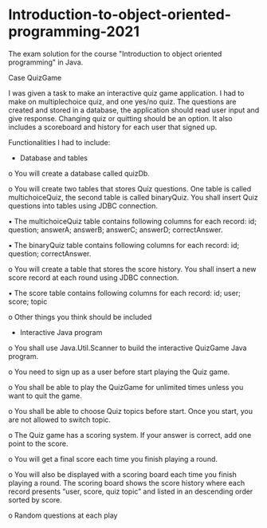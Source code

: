# Introduction-to-object-oriented-programming-2021
The exam solution for the course "Introduction to object oriented programming" in Java.

Case QuizGame

I was given a task to make an interactive quiz game application. I had to make on multiplechoice quiz, and one yes/no quiz.
The questions are created and stored in a database, the application should read user input and give response. 
Changing quiz or quitting should be an option. It also includes a scoreboard and history for each user that signed up.

Functionalities I had to include:

- Database and tables

o You will create a database called quizDb.

o You will create two tables that stores Quiz questions. One table is
called multichoiceQuiz, the second table is called binaryQuiz. You shall
insert Quiz questions into tables using JDBC connection.

▪ The multichoiceQuiz table contains following columns for each
record: id; question; answerA; answerB; answerC; answerD;
correctAnswer.

▪ The binaryQuiz table contains following columns for each record:
id; question; correctAnswer.

o You will create a table that stores the score history. You shall insert a
new score record at each round using JDBC connection.

▪ The score table contains following columns for each record: id;
user; score; topic

o Other things you think should be included
- Interactive Java program

o You shall use Java.Util.Scanner to build the interactive QuizGame Java
program.

o You need to sign up as a user before start playing the Quiz game.

o You shall be able to play the QuizGame for unlimited times unless you
want to quit the game.

o You shall be able to choose Quiz topics before start. Once you start,
you are not allowed to switch topic.

o The Quiz game has a scoring system. If your answer is correct, add
one point to the score.

o You will get a final score each time you finish playing a round.

o You will also be displayed with a scoring board each time you finish
playing a round. The scoring board shows the score history where each
record presents “user, score, quiz topic” and listed in an descending
order sorted by score.

o Random questions at each play
